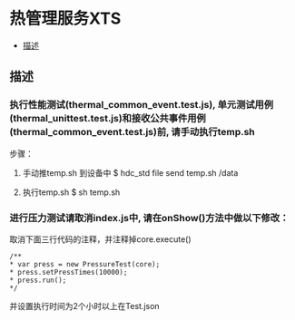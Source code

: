 # 热管理服务XTS

-   [描述](#section0056945901)

## 描述<a name="section0056945901"></a>

### 执行性能测试(thermal_common_event.test.js), 单元测试用例(thermal_unittest.test.js)和接收公共事件用例(thermal_common_event.test.js)前, 请手动执行temp.sh

步骤：
1. 手动推temp.sh 到设备中
$ hdc_std file send temp.sh /data

2. 执行temp.sh
$ sh temp.sh
### 进行压力测试请取消index.js中, 请在onShow()方法中做以下修改：
取消下面三行代码的注释，并注释掉core.execute()

    /**
    * var press = new PressureTest(core);
    * press.setPressTimes(10000);
    * press.run();
    */

并设置执行时间为2个小时以上在Test.json